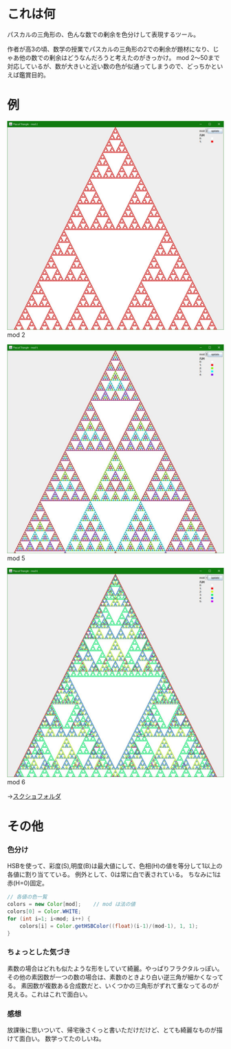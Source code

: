 # これは何
パスカルの三角形の、色んな数での剰余を色分けして表現するツール。

作者が高3の頃、数学の授業でパスカルの三角形の2での剰余が題材になり、じゃあ他の数での剰余はどうなんだろうと考えたのがきっかけ。
mod 2〜50まで対応しているが、数が大きいと近い数の色が似通ってしまうので、どっちかといえば鑑賞目的。


# 例
![mod 2](screenshot/PascalTriangleMod2.JPG "mod 2")
mod 2

![mod 5](screenshot/PascalTriangleMod5.JPG "mod 5")
mod 5

![mod 6](screenshot/PascalTriangleMod6.JPG "mod 6")
mod 6

→[スクショフォルダ](screenshot)

# その他
### 色分け
HSBを使って、彩度(S),明度(B)は最大値にして、色相(H)の値を等分して1以上の各値に割り当てている。
例外として、0は常に白で表されている。
ちなみに1は赤(H=0)固定。

```java
// 各値の色一覧
colors = new Color[mod];    // mod は法の値
colors[0] = Color.WHITE;
for (int i=1; i<mod; i++) {
    colors[i] = Color.getHSBColor((float)(i-1)/(mod-1), 1, 1);
}
```


### ちょっとした気づき
素数の場合はどれも似たような形をしていて綺麗。やっぱりフラクタルっぽい。
その他の素因数が一つの数の場合は、素数のときより白い逆三角が細かくなってる。
素因数が複数ある合成数だと、いくつかの三角形がずれて重なってるのが見える。これはこれで面白い。


### 感想
放課後に思いついて、帰宅後さくっと書いただけだけど、とても綺麗なものが描けて面白い。
数学ってたのしいね。